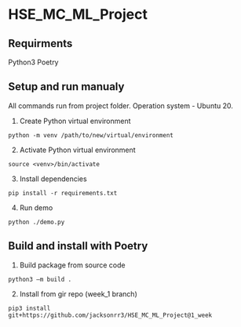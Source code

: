 # HSE_MC_ML_Project


## Requirments

Python3
Poetry

## Setup and run manualy

All commands run from project folder. Operation system - Ubuntu 20. 

1. Create Python virtual environment

```python -m venv /path/to/new/virtual/environment```

2. Activate Python virtual environment

```source <venv>/bin/activate```

3. Install dependencies

```pip install -r requirements.txt```

4. Run demo

```python ./demo.py ```

## Build and install with Poetry

1. Build package from source code

```python3 –m build .```

2. Install from gir repo (week_1 branch)

```pip3 install git+https://github.com/jacksonrr3/HSE_MC_ML_Project@1_week```
